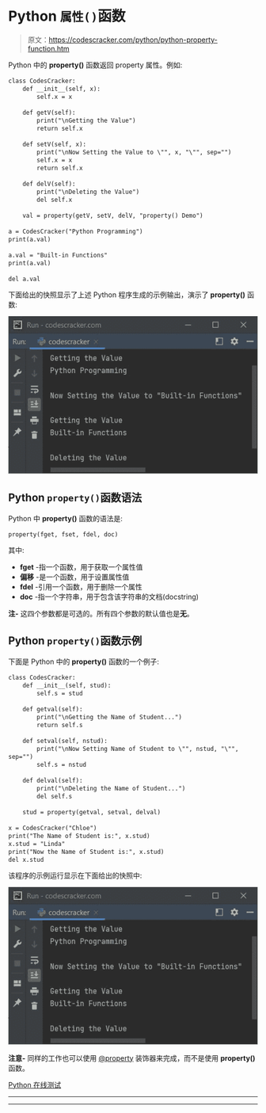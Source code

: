 # Python `属性()`函数

> 原文：<https://codescracker.com/python/python-property-function.htm>

Python 中的 **property()** 函数返回 property 属性。例如:

```
class CodesCracker:
    def __init__(self, x):
        self.x = x

    def getV(self):
        print("\nGetting the Value")
        return self.x

    def setV(self, x):
        print("\nNow Setting the Value to \"", x, "\"", sep="")
        self.x = x
        return self.x

    def delV(self):
        print("\nDeleting the Value")
        del self.x

    val = property(getV, setV, delV, "property() Demo")

a = CodesCracker("Python Programming")
print(a.val)

a.val = "Built-in Functions"
print(a.val)

del a.val
```

下面给出的快照显示了上述 Python 程序生成的示例输出，演示了 **property()** 函数:

![python property function](img/85eac3d9a823ebb390e57cb8dec63a7c.png)

## Python `property()`函数语法

Python 中 **property()** 函数的语法是:

```
property(fget, fset, fdel, doc)
```

其中:

*   **fget** -指一个函数，用于获取一个属性值
*   **偏移** -是一个函数，用于设置属性值
*   **fdel** -引用一个函数，用于删除一个属性
*   **doc** -指一个字符串，用于包含该字符串的文档(docstring)

**注-** 这四个参数都是可选的。所有四个参数的默认值也是**无**。

## Python `property()`函数示例

下面是 Python 中的 **property()** 函数的一个例子:

```
class CodesCracker:
    def __init__(self, stud):
        self.s = stud

    def getval(self):
        print("\nGetting the Name of Student...")
        return self.s

    def setval(self, nstud):
        print("\nNow Setting Name of Student to \"", nstud, "\"", sep="")
        self.s = nstud

    def delval(self):
        print("\nDeleting the Name of Student...")
        del self.s

    stud = property(getval, setval, delval)

x = CodesCracker("Chloe")
print("The Name of Student is:", x.stud)
x.stud = "Linda"
print("Now the Name of Student is:", x.stud)
del x.stud
```

该程序的示例运行显示在下面给出的快照中:

![python property function example](img/7b6a688472547660d29c01b1c9297a37.png)

**注意-** 同样的工作也可以使用 [@property](/python/python-property-decorator.htm) 装饰器来完成，而不是使用 **property()** 函数。

[Python 在线测试](/exam/showtest.php?subid=10)

* * *

* * *